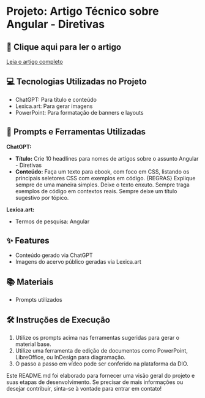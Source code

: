# Projeto: Artigo Técnico sobre Angular - Diretivas

## 📕 Clique aqui para ler o artigo

[Leia o artigo completo](https://web.dio.me/articles/diretivas-estruturas-versus-diretivas?back=%2Farticles&page=1&order=oldest)

## 💻 Tecnologias Utilizadas no Projeto

- ChatGPT: Para título e conteúdo
- Lexica.art: Para gerar imagens
- PowerPoint: Para formatação de banners e layouts

## 📄 Prompts e Ferramentas Utilizadas

**ChatGPT:**

- **Título:** Crie 10 headlines para nomes de artigos sobre o assunto Angular - Diretivas
- **Conteúdo:** Faça um texto para ebook, com foco em CSS, listando os principais seletores CSS com exemplos em código. {REGRAS} Explique sempre de uma maneira simples. Deixe o texto enxuto. Sempre traga exemplos de código em contextos reais. Sempre deixe um título sugestivo por tópico.

**Lexica.art:**

- Termos de pesquisa: Angular

## ✨ Features

- Conteúdo gerado via ChatGPT
- Imagens do acervo público geradas via Lexica.art

## 📚 Materiais

- Prompts utilizados

## 🛠️ Instruções de Execução

1. Utilize os prompts acima nas ferramentas sugeridas para gerar o material base.
2. Utilize uma ferramenta de edição de documentos como PowerPoint, LibreOffice, ou InDesign para diagramação.
3. O passo a passo em vídeo pode ser conferido na plataforma da DIO.

Este README.md foi elaborado para fornecer uma visão geral do projeto e suas etapas de desenvolvimento. Se precisar de mais informações ou desejar contribuir, sinta-se à vontade para entrar em contato!
